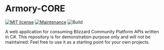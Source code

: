 # Armory-CORE
[![MIT license](https://img.shields.io/badge/License-MIT-blue.svg)](https://lbesson.mit-license.org/)
[![Maintenance](https://img.shields.io/badge/Maintained%3F-no-red.svg)](https://github.com/erenpinaz/Armory-CORE/graphs/commit-activity)
![Build](https://github.com/erenpinaz/armory-core/actions/workflows/dotnet.yml/badge.svg)

A web application for consuming Blizzard Community Platform APIs written in C#. This repository is for demonstration purpose only and will not be maintained. Feel free to use it as a starting point for your own projects.
